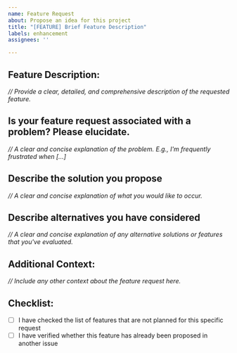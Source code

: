 ```yaml
---
name: Feature Request
about: Propose an idea for this project
title: "[FEATURE] Brief Feature Description"
labels: enhancement
assignees: ''

---
```


## Feature Description:

_// Provide a clear, detailed, and comprehensive description of the requested feature._

## Is your feature request associated with a problem? Please elucidate.

_// A clear and concise explanation of the problem. E.g., I'm frequently frustrated when [...]_

## Describe the solution you propose

_// A clear and concise explanation of what you would like to occur._

## Describe alternatives you have considered

_// A clear and concise explanation of any alternative solutions or features that you've evaluated._

## Additional Context:

_// Include any other context about the feature request here._

## Checklist:

- [ ] I have checked the list of features that are not planned for this specific request
- [ ] I have verified whether this feature has already been proposed in another issue
